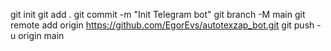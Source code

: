 git init
git add .
git commit -m "Init Telegram bot"
git branch -M main
git remote add origin https://github.com/EgorEvs/autotexzap_bot.git
git push -u origin main
